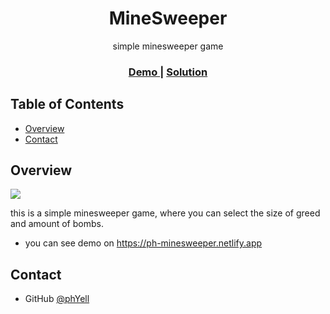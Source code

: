 <h1 align="center">MineSweeper</h1>

<div align="center">
   simple minesweeper game
</div>

<div align="center">
  <h3>
    <a href="https:https://phmemorygame.netlify.app">
      Demo
    </a>
    <span> | </span>
    <a href="https://github.com/PhYell/minesweeper">
      Solution
    </a>
  </h3>
</div>

## Table of Contents

-   [Overview](#overview)
-   [Contact](#contact)

## Overview

<a href="https:https://phmemorygame.netlify.app">
<img src="https://screenshot-proxy.netlify.app/f_avif,w_336/https://d33wubrfki0l68.cloudfront.net/62f154a01a440e0009a49c20/screenshot_2022-08-08-18-23-42-0000.png">
</a>

this is a simple minesweeper game, where you can select the size of greed and amount of bombs.

-   you can see demo on https://ph-minesweeper.netlify.app

## Contact

-   GitHub [@phYell](https://github.com/PhYell)
